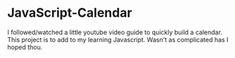 # JavaScript-Calendar
I followed/watched a little youtube video guide to quickly build a calendar. This project is to add to my learning Javascript. Wasn't as complicated has I hoped thou.
